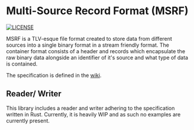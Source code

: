 # Multi-Source Record Format (MSRF)

[![LICENSE](https://img.shields.io/badge/license-MIT-blue.svg)](LICENSE)

MSRF is a TLV-esque file format created to store data from different sources into a single binary format in a stream friendly format.
The container format consists of a header and records which encapsulate the raw binary data alongside an identifier of it's source and what type of data is contained.

The specification is defined in the [wiki](https://github.com/Etos2/msrf-rs/wiki).

## Reader/ Writer
This library includes a reader and writer adhering to the specification written in Rust.
Currently, it is heavily WIP and as such no examples are currently present.
